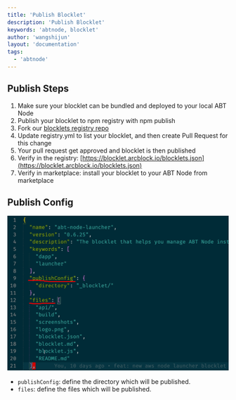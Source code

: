 ```yaml
---
title: 'Publish Blocklet'
description: 'Publish Blocklet'
keywords: 'abtnode, blocklet'
author: 'wangshijun'
layout: 'documentation'
tags:
  - 'abtnode'
---
```


## Publish Steps

1. Make sure your blocklet can be bundled and deployed to your local ABT Node
2. Publish your blocklet to npm registry with npm publish
3. Fork our [blocklets registry repo](https://github.com/arcblock/blocklets)
4. Update registry.yml to list your blocklet, and then create Pull Request for this change
5. Your pull request get approved and blocklet is then published
6. Verify in the registry: [https://blocklet.arcblock.io/blocklets.json](https://blocklet.arcblock.io/blocklets.json)
7. Verify in marketplace: install your blocklet to your ABT Node from marketplace

## Publish Config

![](./images/publish-blocklets-1.png)

- `publishConfig`: define the directory which will be published.
- `files`: define the files which will be published.
